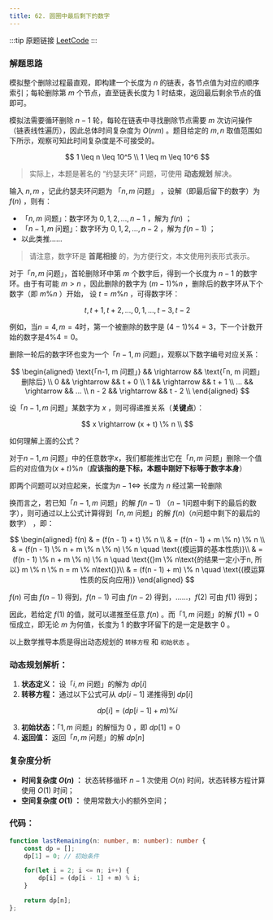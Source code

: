 ```yaml
---
title: 62. 圆圈中最后剩下的数字
---
```


:::tip 原题链接
[LeetCode](https://leetcode-cn.com/problems/yuan-quan-zhong-zui-hou-sheng-xia-de-shu-zi-lcof/)
:::

### 解题思路

模拟整个删除过程最直观，即构建一个长度为 $n$ 的链表，各节点值为对应的顺序索引；每轮删除第 $m$ 个节点，直至链表长度为 1 时结束，返回最后剩余节点的值即可。

模拟法需要循环删除 $n - 1$ 轮，每轮在链表中寻找删除节点需要 $m$ 次访问操作（链表线性遍历），因此总体时间复杂度为 $O(nm)$ 。题目给定的 $m, n$ 取值范围如下所示，观察可知此时间复杂度是不可接受的。

$$
1 \leq n \leq 10^5 \\
1 \leq m \leq 10^6
$$

> 实际上，本题是著名的 “约瑟夫环” 问题，可使用 **动态规划** 解决。

输入 $n, m$ ，记此约瑟夫环问题为 「$n, m$ 问题」 ，设解（即最后留下的数字）为 $f(n)$ ，则有：

- 「$n, m$ 问题」：数字环为 $0, 1, 2, ..., n - 1$ ，解为 $f(n)$ ；
- 「$n-1, m$ 问题」：数字环为 $0, 1, 2, ..., n - 2$ ，解为 $f(n-1)$ ；
- 以此类推……

> 请注意，数字环是 **首尾相接** 的，为方便行文，本文使用列表形式表示。

对于「$n, m$ 问题」，首轮删除环中第 $m$ 个数字后，得到一个长度为 $n - 1$ 的数字环。由于有可能 $m > n$ ，因此删除的数字为 $(m - 1) \% n$ ，删除后的数字环从下个数字（即 $m \% n$ ）开始，
设 $t = m \% n$ ，可得数字环：

$$
t, t + 1, t + 2, ..., 0, 1, ..., t - 3, t - 2
$$

例如，当$n = 4, m = 4$时，第一个被删除的数字是 $(4 - 1)  \%  4 = 3$，下一个计数开始的数字是$4 \% 4 = 0$。

删除一轮后的数字环也变为一个「$n-1, m$ 问题」，观察以下数字编号对应关系：

$$
\begin{aligned}
\text{「n-1, m 问题」} && \rightarrow && \text{「n, m 问题」删除后} \\
0 && \rightarrow && t + 0 \\
1 && \rightarrow && t + 1 \\
... && \rightarrow && ... \\
n - 2 && \rightarrow && t - 2 \\
\end{aligned}
$$

设「$n-1, m$ 问题」某数字为 $x$ ，则可得递推关系（**关键点**）：

$$
x \rightarrow (x + t) \% n \\
$$

如何理解上面的公式？  

对于$n-1, m$ 问题」中的任意数字$x$，我们都能推出它在「$n, m$ 问题」删除一个值后的对应值为$(x + t) \% n$（**应该指的是下标，本题中刚好下标等于数字本身**）  

即两个问题可以对应起来，长度为$n-1 \Leftrightarrow$ 长度为 $n$ 经过第一轮删除

换而言之，若已知「$n-1, m$ 问题」的解 $f(n - 1)$ （$n-1$问题中剩下的最后的数字），则可通过以上公式计算得到「$n, m$ 问题」的解 $f(n)$（$n$问题中剩下的最后的数字） ，即：

$$
\begin{aligned}
f(n) & = (f(n - 1) + t) \% n \\
& = (f(n - 1) + m \% n) \% n \\
& = (f(n - 1) \% n + m \% n \% n) \% n \quad  \text{(模运算的基本性质)}\\ 
& = (f(n - 1) \% n + m \% n) \% n \quad \text{(}m \% n\text{的结果一定小于n, 所以} m \% n \% n = m \% n\text{)}\\
& = (f(n - 1) + m) \% n \quad \text{(模运算性质的反向应用)}
\end{aligned}
$$


$f(n)$ 可由 $f(n - 1)$ 得到，$f(n - 1)$ 可由 $f(n - 2)$ 得到，……，$f(2)$ 可由 $f(1)$ 得到；

因此，若给定 $f(1)$ 的值，就可以递推至任意 $f(n)$ 。而「$1, m$ 问题」的解 $f(1) = 0$ 恒成立，即无论 $m$ 为何值，长度为 1 的数字环留下的是一定是数字  $0$ 。

以上数学推导本质是得出动态规划的 `转移方程` 和 `初始状态` 。

### 动态规划解析：

1. **状态定义：** 设「$i, m$ 问题」的解为 $dp[i]$
2. **转移方程：** 通过以下公式可从 $dp[i - 1]$ 递推得到 $dp[i]$

$$
dp[i] = (dp[i - 1] + m) \% i
$$

3. **初始状态：**「$1, m$ 问题」的解恒为 $0$ ，即 $dp[1] = 0$
4. **返回值：** 返回「$n, m$ 问题」的解 $dp[n]$

### 复杂度分析

- **时间复杂度 $O(n)$ ：** 状态转移循环 $n - 1$ 次使用 $O(n)$ 时间，状态转移方程计算使用 $O(1)$ 时间；
- **空间复杂度 $O(1)$ ：** 使用常数大小的额外空间；

### 代码：

```typescript
function lastRemaining(n: number, m: number): number {
    const dp = [];
    dp[1] = 0; // 初始条件

    for(let i = 2; i <= n; i++) {
        dp[i] = (dp[i - 1] + m) % i;
    }

    return dp[n];
};
```

